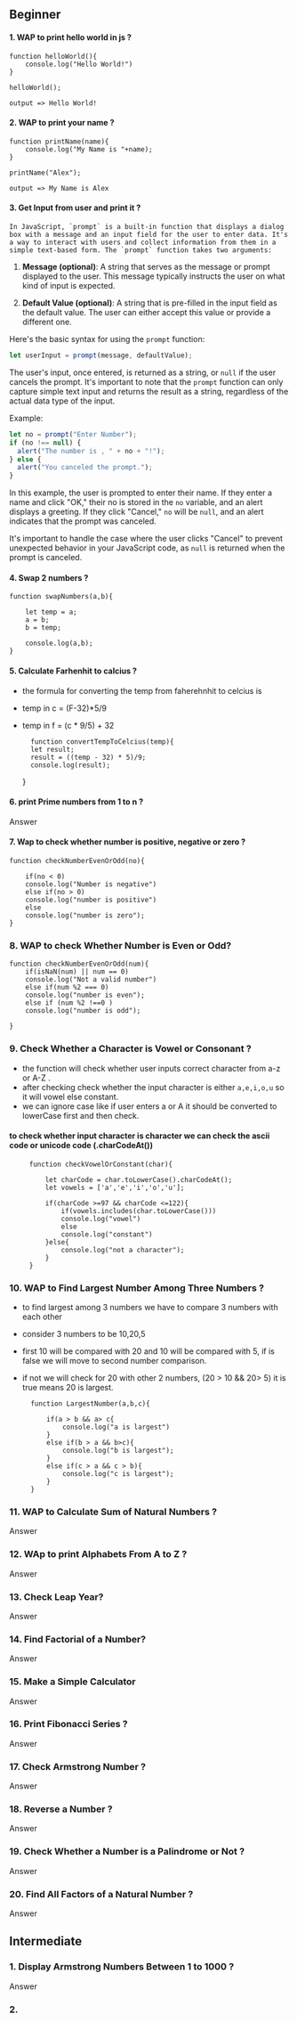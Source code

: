 ## Beginner 


#### 1.  WAP to print hello world in js ?

    function helloWorld(){
        console.log("Hello World!")
    }

    helloWorld();

    output => Hello World!

#### 2. WAP to print your name ?

    function printName(name){
        console.log("My Name is "+name);
    }

    printName("Alex");

    output => My Name is Alex

#### 3. Get Input from user and print it ?

    In JavaScript, `prompt` is a built-in function that displays a dialog box with a message and an input field for the user to enter data. It's a way to interact with users and collect information from them in a simple text-based form. The `prompt` function takes two arguments:

1. **Message (optional)**: A string that serves as the message or prompt displayed to the user. This message typically instructs the user on what kind of input is expected.

2. **Default Value (optional)**: A string that is pre-filled in the input field as the default value. The user can either accept this value or provide a different one.

Here's the basic syntax for using the `prompt` function:

```javascript
let userInput = prompt(message, defaultValue);
```

The user's input, once entered, is returned as a string, or `null` if the user cancels the prompt. It's important to note that the `prompt` function can only capture simple text input and returns the result as a string, regardless of the actual data type of the input.

Example:

```javascript
let no = prompt("Enter Number");
if (no !== null) {
  alert("The number is , " + no + "!");
} else {
  alert("You canceled the prompt.");
}
```

In this example, the user is prompted to enter their name. If they enter a name and click "OK," their no is stored in the `no` variable, and an alert displays a greeting. If they click "Cancel," `no` will be `null`, and an alert indicates that the prompt was canceled.

It's important to handle the case where the user clicks "Cancel" to prevent unexpected behavior in your JavaScript code, as `null` is returned when the prompt is canceled.

#### 4. Swap 2 numbers ?

    function swapNumbers(a,b){

        let temp = a;
        a = b;
        b = temp;

        console.log(a,b);
    }


#### 5. Calculate Farhenhit to calcius ?

- the formula for converting the temp from faherehnhit to celcius is 

- temp in c = (F-32)*5/9
- temp in f = (c * 9/5) + 32

        function convertTempToCelcius(temp){
        let result;
        result = ((temp - 32) * 5)/9;
        console.log(result);

    }


#### 6. print Prime numbers from 1 to n ?

Answer

#### 7. Wap to check whether number is positive, negative or zero ?

    function checkNumberEvenOrOdd(no){

        if(no < 0)
        console.log("Number is negative")
        else if(no > 0)
        console.log("number is positive")        
        else 
        console.log("number is zero");
    }

### 8. WAP to check Whether Number is Even or Odd?

    function checkNumberEvenOrOdd(num){
        if(isNaN(num) || num == 0)
        console.log("Not a valid number")
        else if(num %2 === 0)
        console.log("number is even");
        else if (num %2 !==0 )
        console.log("number is odd");
        
    }


### 9. Check Whether a Character is Vowel or Consonant ?

-  the function will check whether user inputs correct character from a-z or A-Z .
- after checking check whether the input character is either 
    `a,e,i,o,u` so it will vowel else constant.
- we can ignore case like if user enters a or A it should be converted to lowerCase first and then check.

####  to check whether input character is character we can check the ascii code or unicode code (<stringInput>.charCodeAt())

        
         function checkVowelOrConstant(char){

             let charCode = char.toLowerCase().charCodeAt();
             let vowels = ['a','e','i','o','u'];

             if(charCode >=97 && charCode <=122){
                 if(vowels.includes(char.toLowerCase()))            
                 console.log("vowel")
                 else 
                 console.log("constant")
             }else{
                 console.log("not a character");
             }
         }


### 10. WAP to Find Largest Number Among Three Numbers ?
    
- to find largest among 3 numbers we have to compare 3 numbers with each other 
- consider 3 numbers to be 10,20,5
-  first 10 will be compared with 20 and 10 will be compared with 5, if is false we will move to second number comparison.
- if not we will check for 20 with other 2 numbers, (20 > 10 && 20> 5) it is  true means 20 is largest.

        function LargestNumber(a,b,c){

            if(a > b && a> c{
                console.log("a is largest")
            }
            else if(b > a && b>c){
                console.log("b is largest");                
            }
            else if(c > a && c > b){
                console.log("c is largest");
            }
        }

### 11. WAP to Calculate Sum of Natural Numbers  ?

Answer

### 12. WAp to print Alphabets From A to Z  ?

Answer

### 13. Check Leap Year?

Answer

### 14. Find Factorial of a Number?

Answer

### 15. Make a Simple Calculator 

Answer

### 16. Print Fibonacci Series ?

Answer

### 17. Check Armstrong Number ?

Answer

### 18. Reverse a Number ?

Answer

### 19. Check Whether a Number is a Palindrome or Not ?

Answer

### 20. Find All Factors of a Natural Number ?

Answer


## Intermediate 

### 1. Display Armstrong Numbers Between 1 to 1000 ?

Answer


### 2. 
